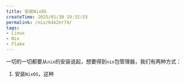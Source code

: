 ```yaml
---
title: 安装NixOS
createTime: 2025/01/30 19:32:53
permalink: /nix/64k2nr74/
tags:
- Linux
- Nix
- Flake
---
```


一切的一切都要从`nix`的安装说起，想要得到`nix`包管理器，我们有两种方式：
1. 安装`NixOS`，这种
